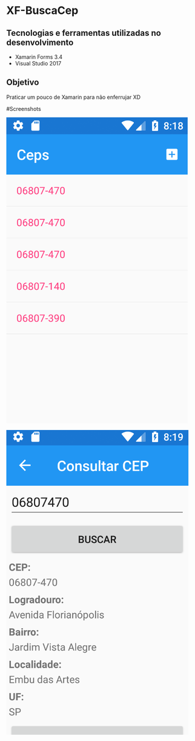 # XF-BuscaCep

## Tecnologias e ferramentas utilizadas no desenvolvimento

* Xamarin Forms 3.4
* Visual Studio 2017

## Objetivo

Praticar um pouco de Xamarin para não enferrujar XD

#Screenshots

![](/screens/screen1.png)


![](/screens/screen2.png)
